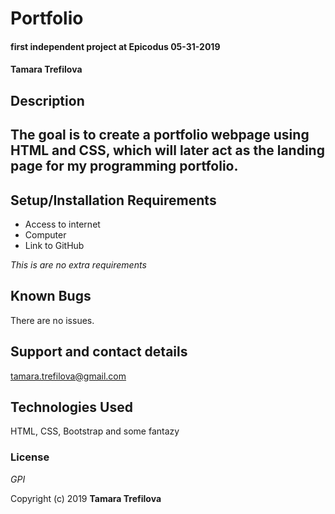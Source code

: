 # Portfolio

#### first independent project at Epicodus 05-31-2019

#### Tamara Trefilova

## Description

## The goal is  to create a portfolio webpage using HTML and CSS, which will later act as the landing page for my programming portfolio.

## Setup/Installation Requirements

* Access to internet
* Computer
* Link to GitHub


_This is are no extra requirements_

## Known Bugs

There are no issues.

## Support and contact details

tamara.trefilova@gmail.com

## Technologies Used

HTML, CSS, Bootstrap and some fantazy

### License

*GPI*

Copyright (c) 2019 **Tamara Trefilova**
